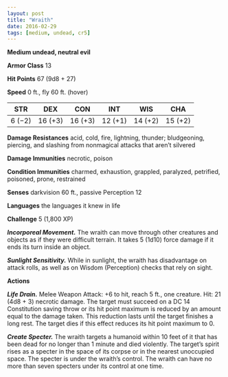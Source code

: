 ```yaml
---
layout: post
title: "Wraith"
date: 2016-02-29
tags: [medium, undead, cr5]
---
```


**Medium undead, neutral evil**

**Armor Class** 13

**Hit Points** 67 (9d8 + 27)

**Speed** 0 ft., fly 60 ft. (hover)

|   STR   |   DEX   |   CON   |   INT   |   WIS   |   CHA   |
|:-----:|:-----:|:-----:|:-----:|:-----:|:-----:|
| 6 (−2) | 16 (+3) | 16 (+3) | 12 (+1) | 14 (+2) | 15 (+2) |

**Damage Resistances** acid, cold, fire, lightning, thunder; bludgeoning, piercing, and slashing from nonmagical attacks that aren’t silvered 

**Damage Immunities** necrotic, poison 

**Condition Immunities** charmed, exhaustion, grappled, paralyzed, petrified, poisoned, prone, restrained 

**Senses** darkvision 60 ft., passive Perception 12 

**Languages** the languages it knew in life 

**Challenge** 5 (1,800 XP)

***Incorporeal Movement.*** The wraith can move through other creatures and objects as if they were difficult terrain. It takes 5 (1d10) force damage if it ends its turn inside an object. 

***Sunlight Sensitivity.*** While in sunlight, the wraith has disadvantage on attack rolls, as well as on Wisdom (Perception) checks that rely on sight. 

**Actions** 

***Life Drain.*** Melee Weapon Attack: +6 to hit, reach 5 ft., one creature. Hit: 21 (4d8 + 3) necrotic damage. The target must succeed on a DC 14 Constitution saving throw or its hit point maximum is reduced by an amount equal to the damage taken. This reduction lasts until the target finishes a long rest. The target dies if this effect reduces its hit point maximum to 0. 

***Create Specter.*** The wraith targets a humanoid within 10 feet of it that has been dead for no longer than 1 minute and died violently. The target’s spirit rises as a specter in the space of its corpse or in the nearest unoccupied space. The specter is under the wraith’s control. The wraith can have no more than seven specters under its control at one time.
